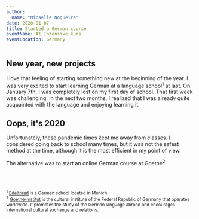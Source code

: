 ```yaml
---
author:
  name: "Micaelle Nogueira"
date: 2020-01-07
title: Started a German course
eventName: A1 Intensive kurs
eventLocation: Germany
---
```


## New year, new projects

I love that feeling of starting something new at the beginning of the year. I was very excited to start learning German at a language school<sup>1</sup> at last. On January 7th, I was completely lost on my first day of school. That first week was challenging. In the next two months, I realized that I was already quite acquainted with the language and enjoying learning it.

## Oops, it's 2020

Unfortunately, these pandemic times kept me away from classes. I considered going back to school many times, but it was not the safest method at the time, although it is the most efficient in my point of view.

The alternative was to start an online German course at Goethe<sup>2</sup>.

<br/>
<br/>

<small><sup>1</sup> [Edeltraud](https://www.edeltraud-muc.de/en/) is a German school located in Munich.</small><br/>
<small><sup>2</sup> [Goethe-Institut](https://www.goethe.de/en/index.html) is the cultural institute of the Federal Republic of Germany that operates worldwide. It promotes the study of the German language abroad and encourages international cultural exchange and relations.